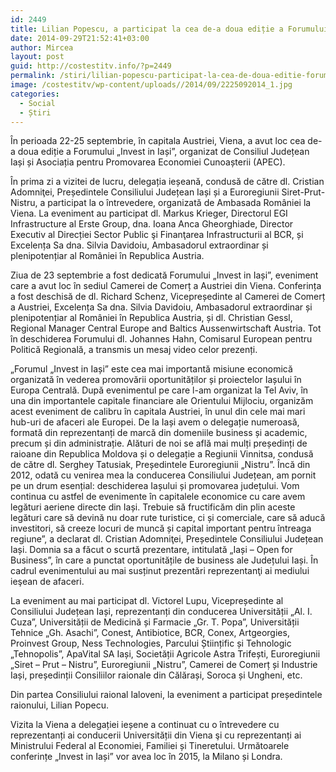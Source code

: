 ```yaml
---
id: 2449
title: Lilian Popescu, a participat la cea de-a doua ediție a Forumului „Invest în Iași”
date: 2014-09-29T21:52:41+03:00
author: Mircea
layout: post
guid: http://costestitv.info/?p=2449
permalink: /stiri/lilian-popescu-participat-la-cea-de-doua-editie-forumului-invest-iasi/
image: /costestitv/wp-content/uploads//2014/09/2225092014_1.jpg
categories:
  - Social
  - Știri
---
```

În perioada 22-25 septembrie, în capitala Austriei, Viena, a avut loc cea de-a doua ediție a Forumului „Invest in Iași&#8221;, organizat de Consiliul Județean Iași și Asociația pentru Promovarea Economiei Cunoașterii (APEC).<!--more-->

În prima zi a vizitei de lucru, delegația ieșeană, condusă de către dl. Cristian Adomniţei, Președintele Consiliului Județean Iași și a Euroregiunii Siret-Prut-Nistru, a participat la o întrevedere, organizată de Ambasada României la Viena. La eveniment au participat dl. Markus Krieger, Directorul EGI Infrastructure al Erste Group, dna. Ioana Anca Gheorghiade, Director Executiv al Direcției Sector Public şi Finanţarea Infrastructurii al BCR, și Excelența Sa dna. Silvia Davidoiu, Ambasadorul extraordinar și plenipotențiar al României în Republica Austria.

Ziua de 23 septembrie a fost dedicată Forumului „Invest in Iași&#8221;, eveniment care a avut loc în sediul Camerei de Comerț a Austriei din Viena. Conferința a fost deschisă de dl. Richard Schenz, Vicepreședinte al Camerei de Comerț a Austriei, Excelența Sa dna. Silvia Davidoiu, Ambasadorul extraordinar și plenipotențiar al României în Republica Austria, și dl. Christian Gessl, Regional Manager Central Europe and Baltics Aussenwirtschaft Austria. Tot în deschiderea Forumului dl. Johannes Hahn, Comisarul European pentru Politică Regională, a transmis un mesaj video celor prezenți.

„Forumul „Invest in Iași&#8221; este cea mai importantă misiune economică organizată în vederea promovării oportunităților și proiectelor Iașului în Europa Centrală. După evenimentul pe care l-am organizat la Tel Aviv, în una din importantele capitale financiare ale Orientului Mijlociu, organizăm acest eveniment de calibru în capitala Austriei, în unul din cele mai mari hub-uri de afaceri ale Europei. De la Iași avem o delegație numeroasă, formată din reprezentanți de marcă din domeniile business și academic, precum și din administrație. Alături de noi se află mai mulți președinți de raioane din Republica Moldova și o delegație a Regiunii Vinnitsa, condusă de către dl. Serghey Tatusiak, Președintele Euroregiunii „Nistru&#8221;. Încă din 2012, odată cu venirea mea la conducerea Consiliului Județean, am pornit pe un drum esențial: deschiderea Iașului și promovarea județului. Vom continua cu astfel de evenimente în capitalele economice cu care avem legături aeriene directe din Iași. Trebuie să fructificăm din plin aceste legături care să devină nu doar rute turistice, ci și comerciale, care să aducă investitori, să creeze locuri de muncă și capital important pentru întreaga regiune&#8221;, a declarat dl. Cristian Adomniţei, Președintele Consiliului Județean Iași. Domnia sa a făcut o scurtă prezentare, intitulată „Iași – Open for Business&#8221;, în care a punctat oportunitățile de business ale Județului Iași. În cadrul evenimentului au mai susținut prezentări reprezentanţi ai mediului ieşean de afaceri.

La eveniment au mai participat dl. Victorel Lupu, Vicepreședinte al Consiliului Județean Iași, reprezentanți din conducerea Universității „Al. I. Cuza&#8221;, Universității de Medicină și Farmacie „Gr. T. Popa&#8221;, Universității Tehnice „Gh. Asachi&#8221;, Conest, Antibiotice, BCR, Conex, Artgeorgies, Proinvest Group, Ness Technologies, Parcului Științific și Tehnologic „Tehnopolis&#8221;, ApaVital SA Iași, Societății Agricole Astra Trifești, Euroregiunii „Siret – Prut – Nistru&#8221;, Euroregiunii „Nistru&#8221;, Camerei de Comerț și Industrie Iași, președinții Consiliilor raionale din Călărași, Soroca și Ungheni, etc.

Din partea Consiliului raional Ialoveni, la eveniment a participat președintele raionului, Lilian Popecu.

Vizita la Viena a delegației ieșene a continuat cu o întrevedere cu reprezentanți ai conducerii Universității din Viena şi cu reprezentanți ai Ministrului Federal al Economiei, Familiei și Tineretului. Următoarele conferințe „Invest in Iași&#8221; vor avea loc în 2015, la Milano și Londra.